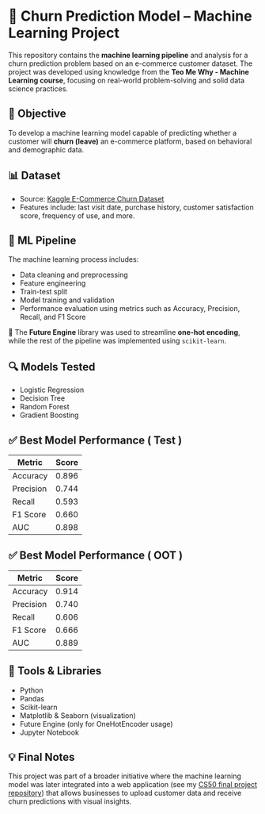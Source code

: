 # 🤖 Churn Prediction Model – Machine Learning Project

This repository contains the **machine learning pipeline** and analysis for a churn prediction problem based on an e-commerce customer dataset. The project was developed using knowledge from the **Teo Me Why - Machine Learning course**, focusing on real-world problem-solving and solid data science practices.

## 🧠 Objective

To develop a machine learning model capable of predicting whether a customer will **churn (leave)** an e-commerce platform, based on behavioral and demographic data.

## 📊 Dataset

- Source: [Kaggle E-Commerce Churn Dataset](https://www.kaggle.com/datasets/ankitverma2010/ecommerce-customer-churn-analysis-and-prediction)
- Features include: last visit date, purchase history, customer satisfaction score, frequency of use, and more.

## 🔨 ML Pipeline

The machine learning process includes:

- Data cleaning and preprocessing
- Feature engineering
- Train-test split
- Model training and validation
- Performance evaluation using metrics such as Accuracy, Precision, Recall, and F1 Score

📌 The **Future Engine** library was used to streamline **one-hot encoding**, while the rest of the pipeline was implemented using `scikit-learn`.

## 🔍 Models Tested

- Logistic Regression
- Decision Tree
- Random Forest
- Gradient Boosting

## ✅ Best Model Performance ( Test )

| Metric     | Score     |
|------------|-----------|
| Accuracy   | 0.896     |
| Precision  | 0.744     |
| Recall     | 0.593     |
| F1 Score   | 0.660     |
| AUC        | 0.898     |

## ✅ Best Model Performance ( OOT )

| Metric     | Score     |
|------------|-----------|
| Accuracy   | 0.914     |
| Precision  | 0.740     |
| Recall     | 0.606     |
| F1 Score   | 0.666     |
| AUC        | 0.889     |




## 🧰 Tools & Libraries

- Python
- Pandas
- Scikit-learn
- Matplotlib & Seaborn (visualization)
- Future Engine (only for OneHotEncoder usage)
- Jupyter Notebook

## 💡 Final Notes

This project was part of a broader initiative where the machine learning model was later integrated into a web application (see my [CS50 final project repository](link-to-your-repo)) that allows businesses to upload customer data and receive churn predictions with visual insights.
